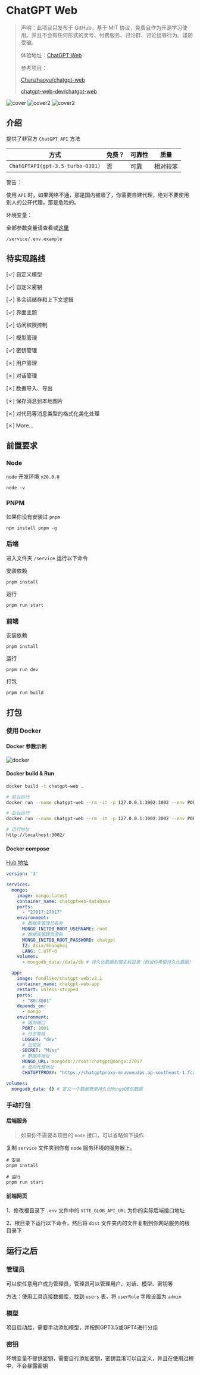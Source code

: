 # ChatGPT Web

> 声明：此项目只发布于 GitHub，基于 MIT 协议，免费且作为开源学习使用。并且不会有任何形式的卖号、付费服务、讨论群、讨论组等行为。谨防受骗。
> 
> 体验地址：[ChatGPT Web](https://chat.fondlike.top/)
> 
> 参考项目：
> 
> [Chanzhaoyu/chatgpt-web](https://github.com/Chanzhaoyu/chatgpt-web)
> 
> [chatgpt-web-dev/chatgpt-web](https://github.com/chatgpt-web-dev/chatgpt-web)
> 

![cover](./docs/Snipaste_2024-02-18_19-51-16.png)
![cover2](./docs/Snipaste_2024-02-18_19-50-34.png)
![cover2](./docs/Snipaste_2024-02-18_19-51-41.png)

## 介绍

提供了非官方 `ChatGPT API` 方法

| 方式                                          | 免费？ | 可靠性     | 质量 |
| --------------------------------------------- | ------ | ---------- | ---- |
| `ChatGPTAPI(gpt-3.5-turbo-0301)`                           | 否     | 可靠       | 相对较笨 |

警告： 

使用 `API` 时，如果网络不通，那是国内被墙了，你需要自建代理，绝对不要使用别人的公开代理，那是危险的。


环境变量：

全部参数变量请查看或[这里](#环境变量)

```
/service/.env.example
```

## 待实现路线
[✓] 自定义模型

[✓] 自定义密钥

[✓] 多会话储存和上下文逻辑

[✓] 界面主题

[✓] 访问权限控制

[✓] 模型管理

[✓] 密钥管理

[✗] 用户管理

[✗] 对话管理

[✗] 数据导入、导出

[✗] 保存消息到本地图片

[✗] 对代码等消息类型的格式化美化处理

[✗] More...

## 前置要求

### Node

`node` 开发环境 `v20.0.0`

```shell
node -v
```

### PNPM
如果你没有安装过 `pnpm`
```shell
npm install pnpm -g
```

### 后端

进入文件夹 `/service` 运行以下命令

安装依赖

```shell
pnpm install
```

运行

```shell
pnpm run start
```

### 前端
安装依赖

```shell
pnpm install
```

运行

```shell
pnpm run dev
```

打包

```shell
pnpm run build
```


## 打包

### 使用 Docker

#### Docker 参数示例

![docker](./docs/Snipaste_2024-02-18_20-04-04.png)

#### Docker build & Run

```bash
docker build -t chatgpt-web .

# 前台运行
docker run --name chatgpt-web --rm -it -p 127.0.0.1:3002:3002 --env PORT=3001 --env LOGGER="dev" --env SECRET="Miss" --env MONGO_URL="mongodb://root:chatgpt@mongo:27017" --env CHATGPTPROXY="https://chatgptproxy-mnuvueudps.ap-southeast-1.fcapp.run/v1/chat/completions" chatgpt-web

# 后台运行
docker run --name chatgpt-web --rm -it -p 127.0.0.1:3002:3002 --env PORT=3001 --env LOGGER="dev" --env SECRET="Miss" --env MONGO_URL="mongodb://root:chatgpt@mongo:27017" --env CHATGPTPROXY="https://chatgptproxy-mnuvueudps.ap-southeast-1.fcapp.run/v1/chat/completions" chatgpt-web -d

# 运行地址
http://localhost:3002/
```

#### Docker compose

[Hub 地址](https://hub.docker.com/repository/docker/chenzhaoyu94/chatgpt-web/general)

```yml
version: '3'

services:
  mongo:
    image: mongo:latest
    container_name: chatgptweb-database
    ports:
      - "27017:27017"
    environment:
      # 数据库管理员名称
      MONGO_INITDB_ROOT_USERNAME: root
      # 数据库管理员密码
      MONGO_INITDB_ROOT_PASSWORD: chatgpt
      TZ: Asia/Shanghai
      LANG: C.UTF-8
    volumes:
      - mongodb_data:/data/db # 持久化数据到宿主机目录（假设你希望持久化数据）

  app:
    image: fondlike/chatgpt-web:v2.1
    container_name: chatgpt-web-app
    restart: unless-stopped
    ports:
      - "80:3001"
    depends_on:
      - mongo
    environment:
      # 服务端口
      PORT: 3001
      # 日志等级
      LOGGER: "dev"
      # 加密盐
      SECRET: "Miss"
      # 数据库地址
      MONGO_URL: mongodb://root:chatgpt@mongo:27017
      # 反向代理地址
      CHATGPTPROXY: "https://chatgptproxy-mnuvueudps.ap-southeast-1.fcapp.run/v1/chat/completions"

volumes:
  mongodb_data: {} # 定义一个数据卷来持久化MongoDB的数据
```


### 手动打包
#### 后端服务
> 如果你不需要本项目的 `node` 接口，可以省略如下操作

复制 `service` 文件夹到你有 `node` 服务环境的服务器上。

```shell
# 安装
pnpm install

# 运行
pnpm run start
```

#### 前端网页

1、修改根目录下 `.env` 文件中的 `VITE_GLOB_API_URL` 为你的实际后端接口地址

2、根目录下运行以下命令，然后将 `dist` 文件夹内的文件复制到你网站服务的根目录下

## 运行之后

### 管理员
可以使任意用户成为管理员，管理员可以管理用户、对话、模型、密钥等

方法：使用工具连接数据库，找到 `users` 表，将 `userRole` 字段设置为 `admin`

### 模型
项目启动后，需要手动添加模型，并按照GPT3.5或GPT4进行分组

### 密钥
环境变量不提供密钥，需要自行添加密钥，密钥混淆可以自定义，并且在使用过程中，不会暴露密钥
